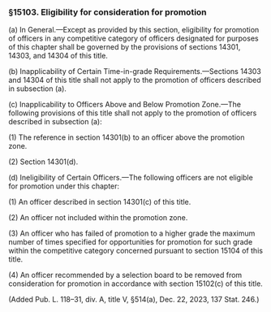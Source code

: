### §15103. Eligibility for consideration for promotion ###

(a) In General.—Except as provided by this section, eligibility for promotion of officers in any competitive category of officers designated for purposes of this chapter shall be governed by the provisions of sections 14301, 14303, and 14304 of this title.

(b) Inapplicability of Certain Time-in-grade Requirements.—Sections 14303 and 14304 of this title shall not apply to the promotion of officers described in subsection (a).

(c) Inapplicability to Officers Above and Below Promotion Zone.—The following provisions of this title shall not apply to the promotion of officers described in subsection (a):

(1) The reference in section 14301(b) to an officer above the promotion zone.

(2) Section 14301(d).

(d) Ineligibility of Certain Officers.—The following officers are not eligible for promotion under this chapter:

(1) An officer described in section 14301(c) of this title.

(2) An officer not included within the promotion zone.

(3) An officer who has failed of promotion to a higher grade the maximum number of times specified for opportunities for promotion for such grade within the competitive category concerned pursuant to section 15104 of this title.

(4) An officer recommended by a selection board to be removed from consideration for promotion in accordance with section 15102(c) of this title.

(Added Pub. L. 118–31, div. A, title V, §514(a), Dec. 22, 2023, 137 Stat. 246.)